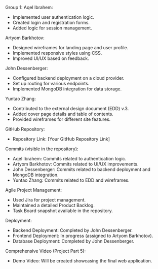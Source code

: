  Group 1:
Aqel Ibrahem:
  - Implemented user authentication logic.
  - Created login and registration forms.
  - Added logic for session management.

Artyom Barkhotov:
  - Designed wireframes for landing page and user profile.
  - Implemented responsive styles using CSS.
  - Improved UI/UX based on feedback.

John Dessenberger:
  - Configured backend deployment on a cloud provider.
  - Set up routing for various endpoints.
  - Implemented MongoDB integration for data storage.

Yuntao Zhang:
  - Contributed to the external design document (EDD) v.3.
  - Added cover page details and table of contents.
  - Provided wireframes for different site features.

GitHub Repository:
  - Repository Link: [Your GitHub Repository Link]

Commits (visible in the repository):
  - Aqel Ibrahem: Commits related to authentication logic.
  - Artyom Barkhotov: Commits related to UI/UX improvements.
  - John Dessenberger: Commits related to backend deployment and MongoDB integration.
  - Yuntao Zhang: Commits related to EDD and wireframes.

Agile Project Management:
  - Used Jira for project management.
  - Maintained a detailed Product Backlog.
  - Task Board snapshot available in the repository.

Deployment:
  - Backend Deployment: Completed by John Dessenberger.
  - Frontend Deployment: In progress (assigned to Artyom Barkhotov).
  - Database Deployment: Completed by John Dessenberger.

Comprehensive Video (Project Part 5):
  - Demo Video: Will be created showcasing the final web application.

